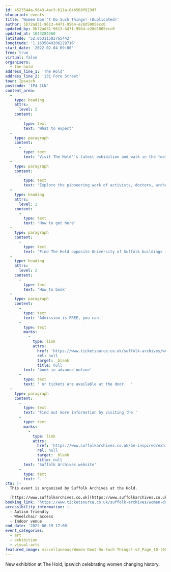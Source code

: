 ```yaml
---
id: 4523544a-9643-4ac3-b11a-04b568f823d7
blueprint: events
title: 'Women Don''t Do Such Things! (Duplicated)'
author: 5b72ad31-9613-4471-9564-e28d5005ecc0
updated_by: 5b72ad31-9613-4471-9564-e28d5005ecc0
updated_at: 1643284360
latitude: '52.05311582765442'
longitude: '1.1635049206228716'
start_date: '2022-02-04 09:00'
free: true
virtual: false
organisers:
  - the-hold
address_line_1: 'The Hold'
address_line_2: '131 Fore Street'
town: Ipswich
postcode: 'IP4 1LN'
content_area:
  -
    type: heading
    attrs:
      level: 2
    content:
      -
        type: text
        text: 'What to expect'
  -
    type: paragraph
    content:
      -
        type: text
        text: 'Visit The Hold''s latest exhibition and walk in the footsteps of Suffolk women past and present who have smashed expectations and led change in their communities, careers and countries throughout history.'
  -
    type: paragraph
    content:
      -
        type: text
        text: 'Explore the pioneering work of activists, doctors, archaeologists, pilots and many more moving and poignant stories of Suffolk women breaking down barriers.'
  -
    type: heading
    attrs:
      level: 2
    content:
      -
        type: text
        text: 'How to get here'
  -
    type: paragraph
    content:
      -
        type: text
        text: 'Find The Hold opposite University of Suffolk buildings in Ipswich, near the Waterfront. A twenty minute walk from Ipswich railway station or with easy access to bus stops. There is also a car park behind The Hold building where you can get two hours free parking. '
  -
    type: heading
    attrs:
      level: 2
    content:
      -
        type: text
        text: 'How to book'
  -
    type: paragraph
    content:
      -
        type: text
        text: 'Admission is FREE, you can '
      -
        type: text
        marks:
          -
            type: link
            attrs:
              href: 'https://www.ticketsource.co.uk/suffolk-archives/women-dont-do-such-things-exhibition/e-ezryzv'
              rel: null
              target: _blank
              title: null
        text: 'book in advance online'
      -
        type: text
        text: ' or tickets are available at the door.  '
  -
    type: paragraph
    content:
      -
        type: text
        text: 'Find out more information by visiting the '
      -
        type: text
        marks:
          -
            type: link
            attrs:
              href: 'https://www.suffolkarchives.co.uk/be-inspired/exhibitions/women-dont-do-such-things/'
              rel: null
              target: _blank
              title: null
        text: 'Suffolk Archives website'
      -
        type: text
        text: '. '
cta: |-
  This event is organised by Suffolk Archives at the Hold. 

  [https://www.suffolkarchives.co.uk](https://www.suffolkarchives.co.uk)
booking_link: 'https://www.ticketsource.co.uk/suffolk-archives/women-dont-do-such-things-exhibition/e-ezryzv'
accessibility_information: |-
  - Autism friendly
  - Wheelchair access
  - Indoor venue
end_date: '2022-06-19 17:00'
event_categories:
  - art
  - exhibition
  - visual-arts
featured_image: miscellaneous/Women-Dont-Do-Such-Things!-v2_Page_10-(002).png
---
```

New exhibition at The Hold, Ipswich celebrating women changing history.